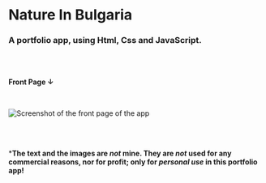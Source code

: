 # Nature In Bulgaria
### A portfolio app, using Html, Css and JavaScript.

<br/>
<br/>

**Front Page ↓**

<br/>

![Screenshot of the front page of the app](https://i.ibb.co/drPgvS1/nature-in-bulgaria-gh.png)

<br/>
<br/>

***The text and the images are *not* mine. They are *not* used for any commercial reasons, nor for profit; only for *personal use* in this portfolio app!**


